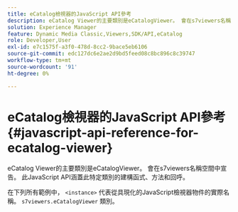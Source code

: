 ```yaml
---
title: eCatalog檢視器的JavaScript API參考
description: eCatalog Viewer的主要類別是eCatalogViewer。 會在s7viewers名稱空間中宣告。 此JavaScript API涵蓋此特定類別的建構函式、方法和回呼。
solution: Experience Manager
feature: Dynamic Media Classic,Viewers,SDK/API,eCatalog
role: Developer,User
exl-id: e7c1575f-a3f0-478d-8cc2-9bace5eb6106
source-git-commit: edc127dc6e2ae2d9bd5feed08c8bc896c8c39747
workflow-type: tm+mt
source-wordcount: '91'
ht-degree: 0%

---
```


# eCatalog檢視器的JavaScript API參考{#javascript-api-reference-for-ecatalog-viewer}

eCatalog Viewer的主要類別是eCatalogViewer。 會在s7viewers名稱空間中宣告。 此JavaScript API涵蓋此特定類別的建構函式、方法和回呼。

在下列所有範例中， `<instance>` 代表從具現化的JavaScript檢視器物件的實際名稱。 `s7viewers.eCatalogViewer` 類別。
